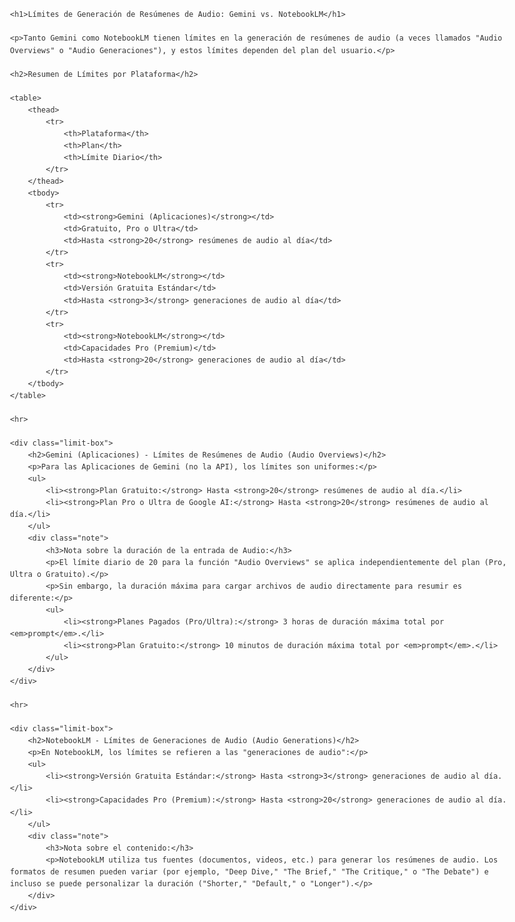 <p>&nbsp;</p><!DOCTYPE html>
<html lang="es">
<head>
    <meta charset="UTF-8">
    <meta name="viewport" content="width=device-width, initial-scale=1.0">
    <title>Límites de Generación de Resúmenes de Audio: Gemini vs. NotebookLM</title>
    <style>
        body {
            font-family: Arial, sans-serif;
            line-height: 1.6;
            color: #333;
            max-width: 800px;
            margin: 0 auto;
            padding: 20px;
        }
        h1 {
            color: #1a73e8; /* Azul de Google */
            border-bottom: 2px solid #eee;
            padding-bottom: 10px;
        }
        h2 {
            color: #4285f4;
            margin-top: 25px;
        }
        .limit-box {
            border: 1px solid #ddd;
            padding: 15px;
            margin-bottom: 20px;
            border-radius: 8px;
            background-color: #f9f9f9;
        }
        .limit-box h3 {
            margin-top: 0;
            color: #34a853; /* Verde de Google */
        }
        .note {
            font-size: 0.9em;
            color: #666;
            border-left: 3px solid #fbbc05; /* Amarillo de Google */
            padding-left: 10px;
            margin-top: 15px;
            background-color: #fffbe6;
            padding: 10px;
        }
        table {
            width: 100%;
            border-collapse: collapse;
            margin-top: 15px;
        }
        th, td {
            border: 1px solid #ddd;
            padding: 10px;
            text-align: left;
        }
        th {
            background-color: #e8f0fe;
        }
    </style>
</head>
<body>

    <h1>Límites de Generación de Resúmenes de Audio: Gemini vs. NotebookLM</h1>

    <p>Tanto Gemini como NotebookLM tienen límites en la generación de resúmenes de audio (a veces llamados "Audio Overviews" o "Audio Generaciones"), y estos límites dependen del plan del usuario.</p>

    <h2>Resumen de Límites por Plataforma</h2>

    <table>
        <thead>
            <tr>
                <th>Plataforma</th>
                <th>Plan</th>
                <th>Límite Diario</th>
            </tr>
        </thead>
        <tbody>
            <tr>
                <td><strong>Gemini (Aplicaciones)</strong></td>
                <td>Gratuito, Pro o Ultra</td>
                <td>Hasta <strong>20</strong> resúmenes de audio al día</td>
            </tr>
            <tr>
                <td><strong>NotebookLM</strong></td>
                <td>Versión Gratuita Estándar</td>
                <td>Hasta <strong>3</strong> generaciones de audio al día</td>
            </tr>
            <tr>
                <td><strong>NotebookLM</strong></td>
                <td>Capacidades Pro (Premium)</td>
                <td>Hasta <strong>20</strong> generaciones de audio al día</td>
            </tr>
        </tbody>
    </table>

    <hr>

    <div class="limit-box">
        <h2>Gemini (Aplicaciones) - Límites de Resúmenes de Audio (Audio Overviews)</h2>
        <p>Para las Aplicaciones de Gemini (no la API), los límites son uniformes:</p>
        <ul>
            <li><strong>Plan Gratuito:</strong> Hasta <strong>20</strong> resúmenes de audio al día.</li>
            <li><strong>Plan Pro o Ultra de Google AI:</strong> Hasta <strong>20</strong> resúmenes de audio al día.</li>
        </ul>
        <div class="note">
            <h3>Nota sobre la duración de la entrada de Audio:</h3>
            <p>El límite diario de 20 para la función "Audio Overviews" se aplica independientemente del plan (Pro, Ultra o Gratuito).</p>
            <p>Sin embargo, la duración máxima para cargar archivos de audio directamente para resumir es diferente:</p>
            <ul>
                <li><strong>Planes Pagados (Pro/Ultra):</strong> 3 horas de duración máxima total por <em>prompt</em>.</li>
                <li><strong>Plan Gratuito:</strong> 10 minutos de duración máxima total por <em>prompt</em>.</li>
            </ul>
        </div>
    </div>

    <hr>

    <div class="limit-box">
        <h2>NotebookLM - Límites de Generaciones de Audio (Audio Generations)</h2>
        <p>En NotebookLM, los límites se refieren a las "generaciones de audio":</p>
        <ul>
            <li><strong>Versión Gratuita Estándar:</strong> Hasta <strong>3</strong> generaciones de audio al día.</li>
            <li><strong>Capacidades Pro (Premium):</strong> Hasta <strong>20</strong> generaciones de audio al día.</li>
        </ul>
        <div class="note">
            <h3>Nota sobre el contenido:</h3>
            <p>NotebookLM utiliza tus fuentes (documentos, videos, etc.) para generar los resúmenes de audio. Los formatos de resumen pueden variar (por ejemplo, "Deep Dive," "The Brief," "The Critique," o "The Debate") e incluso se puede personalizar la duración ("Shorter," "Default," o "Longer").</p>
        </div>
    </div>

</body>
</html>
